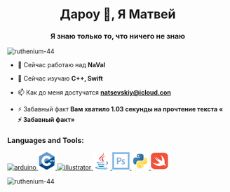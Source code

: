 <h1 align="center">Дароу 👋, Я Матвей</h1>
<h3 align="center">Я знаю только то, что ничего не знаю</h3>

<p align="left"> <img src="https://komarev.com/ghpvc/?username=ruthenium-44&label=%D0%9F%D1%80%D0%BE%D1%81%D0%BC%D0%BE%D1%82%D1%80%D1%8B%20%D0%BF%D1%80%D0%BE%D1%84%D0%B8%D0%BB%D1%8F&color=ffb800&style=flat" alt="ruthenium-44" /> </p>

- 🔭 Сейчас работаю над **NaVal**

- 🌱 Сейчас изучаю **C++, Swift**

- 📫 Как до меня достучатся **natsevskiy@icloud.con**

- ⚡ Забавный факт **Вам хватило 1.03 секунды на прочтение текста « ⚡ Забавный факт»**


<h3 align="left">Languages and Tools:</h3>
<p align="left"> <a href="https://www.arduino.cc/" target="_blank" rel="noreferrer"> <img src="https://cdn.worldvectorlogo.com/logos/arduino-1.svg" alt="arduino" width="40" height="40"/> </a> <a href="https://www.w3schools.com/cpp/" target="_blank" rel="noreferrer"> <img src="https://raw.githubusercontent.com/devicons/devicon/master/icons/cplusplus/cplusplus-original.svg" alt="cplusplus" width="40" height="40"/> </a> <a href="https://www.adobe.com/in/products/illustrator.html" target="_blank" rel="noreferrer"> <img src="https://www.vectorlogo.zone/logos/adobe_illustrator/adobe_illustrator-icon.svg" alt="illustrator" width="40" height="40"/> </a> <a href="https://www.java.com" target="_blank" rel="noreferrer"> <img src="https://raw.githubusercontent.com/devicons/devicon/master/icons/java/java-original.svg" alt="java" width="40" height="40"/> </a> <a href="https://www.photoshop.com/en" target="_blank" rel="noreferrer"> <img src="https://raw.githubusercontent.com/devicons/devicon/master/icons/photoshop/photoshop-line.svg" alt="photoshop" width="40" height="40"/> </a> <a href="https://www.python.org" target="_blank" rel="noreferrer"> <img src="https://raw.githubusercontent.com/devicons/devicon/master/icons/python/python-original.svg" alt="python" width="40" height="40"/> </a> <a href="https://developer.apple.com/swift/" target="_blank" rel="noreferrer"> <img src="https://raw.githubusercontent.com/devicons/devicon/master/icons/swift/swift-original.svg" alt="swift" width="40" height="40"/> </a> </p>

<p><img align="center" src="https://github-readme-streak-stats.herokuapp.com/?user=ruthenium-44&theme=dark" alt="ruthenium-44" /></p>

